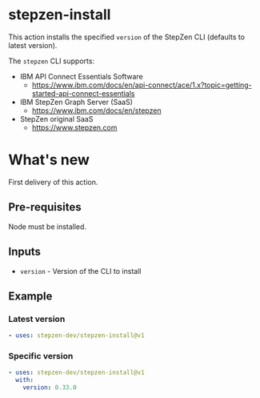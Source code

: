 # stepzen-install

This action installs the specified `version` of the StepZen CLI (defaults to latest version).

The `stepzen` CLI supports:
 * IBM API Connect Essentials Software
   * https://www.ibm.com/docs/en/api-connect/ace/1.x?topic=getting-started-api-connect-essentials
 * IBM StepZen Graph Server (SaaS)
   * https://www.ibm.com/docs/en/stepzen
 * StepZen original SaaS
   * https://www.stepzen.com

# What's new

First delivery of this action.

## Pre-requisites

Node must be installed.

## Inputs

- `version` - Version of the CLI to install

## Example

### Latest version

<!-- start usage -->

```yaml
- uses: stepzen-dev/stepzen-install@v1
```

<!-- end usage -->

### Specific version
<!-- start usage -->

```yaml
- uses: stepzen-dev/stepzen-install@v1
  with: 
    version: 0.33.0
```
<!-- end usage -->
